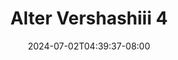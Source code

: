 --- 
title: "Alter Vershashiii 4"
description: "download bokep Alter Vershashiii 4      "
date: 2024-07-02T04:39:37-08:00
file_code: "mwvgz2bfmk4c"
draft: false
cover: "ci6eiv4q9wkhwg9c.jpg"
tags: ["Alter", "Vershashiii", "bokep-indo", "bokep-viral", "bokep-ig"]
length: 95
fld_id: "1482615"
foldername: "Alter vershashi"
categories: ["Alter vershashi"]
views: 0
---